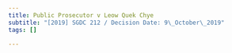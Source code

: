 ```yaml
---
title: Public Prosecutor v Leow Quek Chye
subtitle: "[2019] SGDC 212 / Decision Date: 9\_October\_2019"
tags: []

---
```

